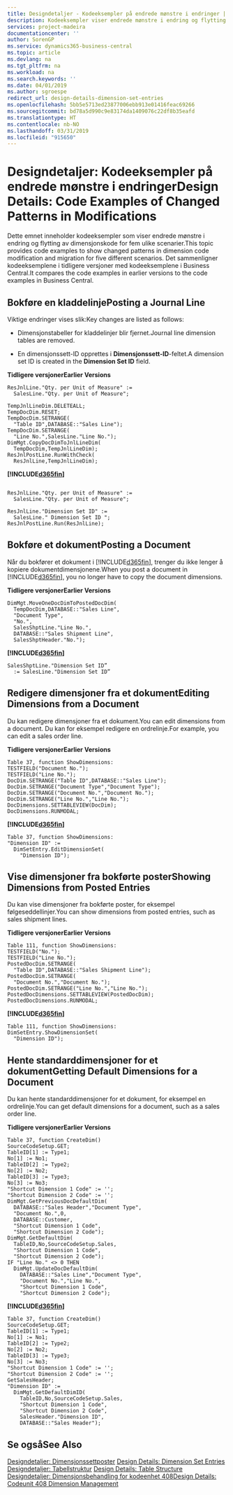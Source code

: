 ```yaml
---
title: Designdetaljer - Kodeeksempler på endrede mønstre i endringer | Microsoft Docs
description: Kodeeksempler viser endrede mønstre i endring og flytting av dimensjonskode for fem ulike scenarier. Det sammenligner kodeeksemplene i tidligere versjoner med kodeeksemplene i Business Central.
services: project-madeira
documentationcenter: ''
author: SorenGP
ms.service: dynamics365-business-central
ms.topic: article
ms.devlang: na
ms.tgt_pltfrm: na
ms.workload: na
ms.search.keywords: ''
ms.date: 04/01/2019
ms.author: sgroespe
redirect_url: design-details-dimension-set-entries
ms.openlocfilehash: 5bb5e5713ed23877006ebb913e01416feac69266
ms.sourcegitcommit: bd78a5d990c9e83174da1409076c22df8b35eafd
ms.translationtype: HT
ms.contentlocale: nb-NO
ms.lasthandoff: 03/31/2019
ms.locfileid: "915650"
---
```

# <a name="design-details-code-examples-of-changed-patterns-in-modifications"></a><span data-ttu-id="8afe9-104">Designdetaljer: Kodeeksempler på endrede mønstre i endringer</span><span class="sxs-lookup"><span data-stu-id="8afe9-104">Design Details: Code Examples of Changed Patterns in Modifications</span></span>
<span data-ttu-id="8afe9-105">Dette emnet inneholder kodeeksempler som viser endrede mønstre i endring og flytting av dimensjonskode for fem ulike scenarier.</span><span class="sxs-lookup"><span data-stu-id="8afe9-105">This topic provides code examples to show changed patterns in dimension code modification and migration for five different scenarios.</span></span> <span data-ttu-id="8afe9-106">Det sammenligner kodeeksemplene i tidligere versjoner med kodeeksemplene i Business Central.</span><span class="sxs-lookup"><span data-stu-id="8afe9-106">It compares the code examples in earlier versions to the code examples in Business Central.</span></span>

## <a name="posting-a-journal-line"></a><span data-ttu-id="8afe9-107">Bokføre en kladdelinje</span><span class="sxs-lookup"><span data-stu-id="8afe9-107">Posting a Journal Line</span></span>  
<span data-ttu-id="8afe9-108">Viktige endringer vises slik:</span><span class="sxs-lookup"><span data-stu-id="8afe9-108">Key changes are listed as follows:</span></span>  

- <span data-ttu-id="8afe9-109">Dimensjonstabeller for kladdelinjer blir fjernet.</span><span class="sxs-lookup"><span data-stu-id="8afe9-109">Journal line dimension tables are removed.</span></span>  

- <span data-ttu-id="8afe9-110">En dimensjonssett-ID opprettes i **Dimensjonssett-ID**-feltet.</span><span class="sxs-lookup"><span data-stu-id="8afe9-110">A dimension set ID is created in the **Dimension Set ID** field.</span></span>  

<span data-ttu-id="8afe9-111">**Tidligere versjoner**</span><span class="sxs-lookup"><span data-stu-id="8afe9-111">**Earlier Versions**</span></span>  

```  
ResJnlLine."Qty. per Unit of Measure" :=   
  SalesLine."Qty. per Unit of Measure";  

TempJnlLineDim.DELETEALL;  
TempDocDim.RESET;  
TempDocDim.SETRANGE(  
  "Table ID",DATABASE::"Sales Line");  
TempDocDim.SETRANGE(  
  "Line No.",SalesLine."Line No.");  
DimMgt.CopyDocDimToJnlLineDim(  
  TempDocDim,TempJnlLineDim);  
ResJnlPostLine.RunWithCheck(  
  ResJnlLine,TempJnlLineDim);  

```  

 **[!INCLUDE[d365fin](includes/d365fin_md.md)]**  

```  

ResJnlLine."Qty. per Unit of Measure" :=   
  SalesLine."Qty. per Unit of Measure";  

ResJnlLine."Dimension Set ID" :=   
  SalesLine." Dimension Set ID ";  
ResJnlPostLine.Run(ResJnlLine);  

```  

## <a name="posting-a-document"></a><span data-ttu-id="8afe9-112">Bokføre et dokument</span><span class="sxs-lookup"><span data-stu-id="8afe9-112">Posting a Document</span></span>  
 <span data-ttu-id="8afe9-113">Når du bokfører et dokument i [!INCLUDE[d365fin](includes/d365fin_md.md)], trenger du ikke lenger å kopiere dokumentdimensjonene.</span><span class="sxs-lookup"><span data-stu-id="8afe9-113">When you post a document in [!INCLUDE[d365fin](includes/d365fin_md.md)], you no longer have to copy the document dimensions.</span></span>  

 <span data-ttu-id="8afe9-114">**Tidligere versjoner**</span><span class="sxs-lookup"><span data-stu-id="8afe9-114">**Earlier Versions**</span></span>  

```  
DimMgt.MoveOneDocDimToPostedDocDim(  
  TempDocDim,DATABASE::"Sales Line",  
  "Document Type",  
  "No.",  
  SalesShptLine."Line No.",  
  DATABASE::"Sales Shipment Line",  
  SalesShptHeader."No.");  
```  

 **[!INCLUDE[d365fin](includes/d365fin_md.md)]**  

```  
SalesShptLine."Dimension Set ID”  
  := SalesLine."Dimension Set ID”  
```  

## <a name="editing-dimensions-from-a-document"></a><span data-ttu-id="8afe9-115">Redigere dimensjoner fra et dokument</span><span class="sxs-lookup"><span data-stu-id="8afe9-115">Editing Dimensions from a Document</span></span>  
 <span data-ttu-id="8afe9-116">Du kan redigere dimensjoner fra et dokument.</span><span class="sxs-lookup"><span data-stu-id="8afe9-116">You can edit dimensions from a document.</span></span> <span data-ttu-id="8afe9-117">Du kan for eksempel redigere en ordrelinje.</span><span class="sxs-lookup"><span data-stu-id="8afe9-117">For example, you can edit a sales order line.</span></span>  

 <span data-ttu-id="8afe9-118">**Tidligere versjoner**</span><span class="sxs-lookup"><span data-stu-id="8afe9-118">**Earlier Versions**</span></span>  

```  
Table 37, function ShowDimensions:  
TESTFIELD("Document No.");  
TESTFIELD("Line No.");  
DocDim.SETRANGE("Table ID",DATABASE::"Sales Line");  
DocDim.SETRANGE("Document Type","Document Type");  
DocDim.SETRANGE("Document No.","Document No.");  
DocDim.SETRANGE("Line No.","Line No.");  
DocDimensions.SETTABLEVIEW(DocDim);  
DocDimensions.RUNMODAL;  
```  

 **[!INCLUDE[d365fin](includes/d365fin_md.md)]**  

```  
Table 37, function ShowDimensions:  
"Dimension ID" :=   
  DimSetEntry.EditDimensionSet(  
    "Dimension ID");  
```  

## <a name="showing-dimensions-from-posted-entries"></a><span data-ttu-id="8afe9-119">Vise dimensjoner fra bokførte poster</span><span class="sxs-lookup"><span data-stu-id="8afe9-119">Showing Dimensions from Posted Entries</span></span>  
 <span data-ttu-id="8afe9-120">Du kan vise dimensjoner fra bokførte poster, for eksempel følgeseddellinjer.</span><span class="sxs-lookup"><span data-stu-id="8afe9-120">You can show dimensions from posted entries, such as sales shipment lines.</span></span>  

 <span data-ttu-id="8afe9-121">**Tidligere versjoner**</span><span class="sxs-lookup"><span data-stu-id="8afe9-121">**Earlier Versions**</span></span>  

```  
Table 111, function ShowDimensions:  
TESTFIELD("No.");  
TESTFIELD("Line No.");  
PostedDocDim.SETRANGE(  
  "Table ID",DATABASE::"Sales Shipment Line");  
PostedDocDim.SETRANGE(  
  "Document No.","Document No.");  
PostedDocDim.SETRANGE("Line No.","Line No.");  
PostedDocDimensions.SETTABLEVIEW(PostedDocDim);  
PostedDocDimensions.RUNMODAL;  
```  

 **[!INCLUDE[d365fin](includes/d365fin_md.md)]**  

```  
Table 111, function ShowDimensions:  
DimSetEntry.ShowDimensionSet(  
  "Dimension ID");  
```  

## <a name="getting-default-dimensions-for-a-document"></a><span data-ttu-id="8afe9-122">Hente standarddimensjoner for et dokument</span><span class="sxs-lookup"><span data-stu-id="8afe9-122">Getting Default Dimensions for a Document</span></span>  
 <span data-ttu-id="8afe9-123">Du kan hente standarddimensjoner for et dokument, for eksempel en ordrelinje.</span><span class="sxs-lookup"><span data-stu-id="8afe9-123">You can get default dimensions for a document, such as a sales order line.</span></span>  

 <span data-ttu-id="8afe9-124">**Tidligere versjoner**</span><span class="sxs-lookup"><span data-stu-id="8afe9-124">**Earlier Versions**</span></span>  

```  
Table 37, function CreateDim()  
SourceCodeSetup.GET;  
TableID[1] := Type1;  
No[1] := No1;  
TableID[2] := Type2;  
No[2] := No2;  
TableID[3] := Type3;  
No[3] := No3;  
"Shortcut Dimension 1 Code" := '';  
"Shortcut Dimension 2 Code" := '';  
DimMgt.GetPreviousDocDefaultDim(  
  DATABASE::"Sales Header","Document Type",  
  "Document No.",0,  
  DATABASE::Customer,  
  "Shortcut Dimension 1 Code",  
  "Shortcut Dimension 2 Code");  
DimMgt.GetDefaultDim(  
  TableID,No,SourceCodeSetup.Sales,  
  "Shortcut Dimension 1 Code",  
  "Shortcut Dimension 2 Code");  
IF "Line No." <> 0 THEN  
  DimMgt.UpdateDocDefaultDim(  
    DATABASE::"Sales Line","Document Type",  
    "Document No.","Line No.",  
    "Shortcut Dimension 1 Code",  
    "Shortcut Dimension 2 Code");  
```  

 **[!INCLUDE[d365fin](includes/d365fin_md.md)]**  

```  
Table 37, function CreateDim()  
SourceCodeSetup.GET;  
TableID[1] := Type1;  
No[1] := No1;  
TableID[2] := Type2;  
No[2] := No2;  
TableID[3] := Type3;  
No[3] := No3;  
"Shortcut Dimension 1 Code" := '';  
"Shortcut Dimension 2 Code" := '';  
GetSalesHeader;  
"Dimension ID" :=  
  DimMgt.GetDefaultDimID(  
    TableID,No,SourceCodeSetup.Sales,  
    "Shortcut Dimension 1 Code",  
    "Shortcut Dimension 2 Code",  
    SalesHeader."Dimension ID",  
    DATABASE::"Sales Header");

```  

## <a name="see-also"></a><span data-ttu-id="8afe9-125">Se også</span><span class="sxs-lookup"><span data-stu-id="8afe9-125">See Also</span></span>  
<span data-ttu-id="8afe9-126">[Designdetaljer: Dimensjonssettposter](design-details-dimension-set-entries.md) </span><span class="sxs-lookup"><span data-stu-id="8afe9-126">[Design Details: Dimension Set Entries](design-details-dimension-set-entries.md) </span></span>  
<span data-ttu-id="8afe9-127">[Designdetaljer: Tabellstruktur](design-details-table-structure.md) </span><span class="sxs-lookup"><span data-stu-id="8afe9-127">[Design Details: Table Structure](design-details-table-structure.md) </span></span>  
[<span data-ttu-id="8afe9-128">Designdetaljer: Dimensjonsbehandling for kodeenhet 408</span><span class="sxs-lookup"><span data-stu-id="8afe9-128">Design Details: Codeunit 408 Dimension Management</span></span>](design-details-codeunit-408-dimension-management.md)
